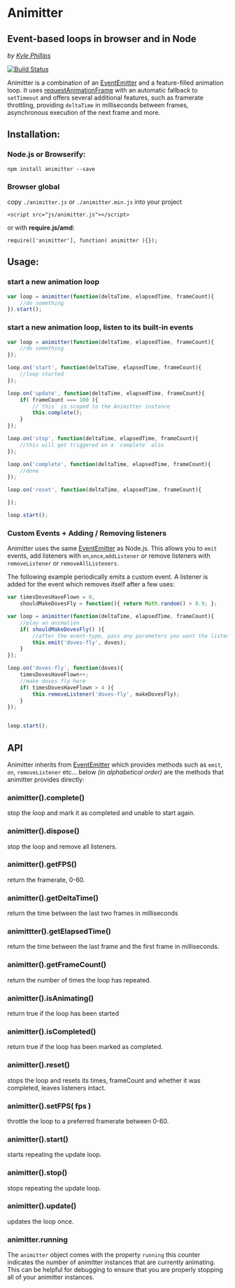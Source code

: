 # Animitter
## Event-based loops in browser and in Node
_by [Kyle Phillips](http://haptic-data.com)_

[![Build Status](https://travis-ci.org/hapticdata/animitter.png?branch=master)](https://travis-ci.org/hapticdata/animitter)

Animitter is a combination of an [EventEmitter](http://nodejs.org/api/events.html#events_class_events_eventemitter) and a feature-filled animation loop. It uses [requestAnimationFrame](http://www.paulirish.com/2011/requestanimationframe-for-smart-animating/) with an automatic fallback to `setTimeout` and offers several additional features, such as framerate throttling, providing `deltaTime` in milliseconds between frames, asynchronous execution of the next frame and more.

## Installation:
### Node.js or Browserify:

    npm install animitter --save
    
### Browser global
copy `./animitter.js` or `./animitter.min.js` into your project

    <script src="js/animitter.js"></script>
or with **require.js/amd**:

    require(['animitter'], function( animitter ){});



## Usage:
### start a new animation loop

```javascript
var loop = animitter(function(deltaTime, elapsedTime, frameCount){
    //do something
}).start();
```

### start a new animation loop, listen to its built-in events

```javascript
var loop = animitter(function(deltaTime, elapsedTime, frameCount){
    //do something
});

loop.on('start', function(deltaTime, elapsedTime, frameCount){
    //loop started
});

loop.on('update', function(deltaTime, elapsedTime, frameCount){
    if( frameCount === 100 ){
        //`this` is scoped to the Animitter instance
        this.complete();
    }
});

loop.on('stop', function(deltaTime, elapsedTime, frameCount){
    //this will get triggered on a `complete` also
});

loop.on('complete', function(deltaTime, elapsedTime, frameCount){
    //done
});

loop.on('reset', function(deltaTime, elapsedTime, frameCount){

});

loop.start();   
```

### Custom Events + Adding / Removing listeners
Animitter uses the same [EventEmitter](http://nodejs.org/api/events.html) as Node.js. This allows you to `emit` events, add listeners with `on`,`once`,`addListener` or remove listeners with `removeListener` or `removeAllListeners`.

The following example periodically emits a custom event. A listener is added for the event which removes itself after a few uses:
```javascript
var timesDovesHaveFlown = 0,
    shouldMakeDovesFly = function(){ return Math.random() > 0.9; };

var loop = animitter(function(deltaTime, elapsedTime, frameCount){
    //play an animation
    if( shouldMakeDovesFly() ){
        //after the event-type, pass any parameters you want the listener to receive
        this.emit('doves-fly', doves);
    }
});

loop.on('doves-fly', function(doves){
    timesDovesHaveFlown++;
    //make doves fly here
    if( timesDovesHaveFlown > 4 ){
        this.removeListener('doves-fly', makeDovesFly);
    }
});


loop.start();

```

## API

Animitter inherits from [EventEmitter](https://nodejs.org/api/events.html) which provides methods such as `emit`, `on`, `removeListener` etc… below _(in alphabetical order)_ are the methods that animitter provides directly:

### animitter().complete()
stop the loop and mark it as completed and unable to start again.

### animitter().dispose()
stop the loop and remove all listeners.

### animitter().getFPS()
return the framerate, 0-60.

### animitter().getDeltaTime()
return the time between the last two frames in milliseconds

### animittter().getElapsedTime()
return the time between the last frame and the first frame in milliseconds.

### animitter().getFrameCount()
return the number of times the loop has repeated.

### animitter().isAnimating()
return true if the loop has been started

### animitter().isCompleted()
return true if the loop has been marked as completed.

### animitter().reset()
stops the loop and resets its times, frameCount and whether it was completed, leaves listeners intact.

### animitter().setFPS( fps )
throttle the loop to a preferred framerate between 0-60.

### animitter().start()
starts repeating the update loop.

### animitter().stop()
stops repeating the update loop.

### animitter().update()
updates the loop once.



### animitter.running
The `animitter` object comes with the property `running` this counter indicates the number
of animitter instances that are currently animating. This can be helpful for debugging to ensure
that you are properly stopping all of your animitter instances.
